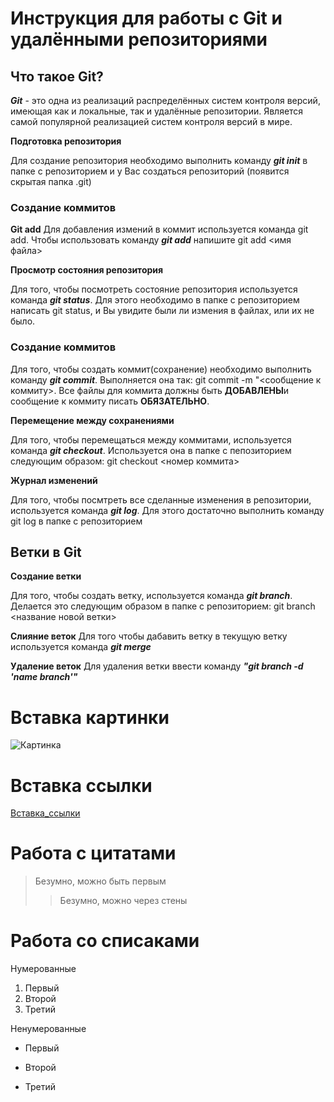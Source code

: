 # Инструкция для работы с Git и удалёнными репозиториями

## Что такое Git?
***Git*** - это одна из реализаций распределённых систем контроля версий, имеющая как и локальные, так и удалённые репозитории. Является самой популярной реализацией систем контроля версий в мире.

**Подготовка репозитория**

Для создание репозитория необходимо выполнить команду ***git init***  в папке с репозиторием и у Вас создаться репозиторий (появится скрытая папка .git)

### Создание коммитов

**Git add**
Для добавления измений в коммит используется команда git add. Чтобы использовать команду ***git add*** напишите git add <имя файла>

**Просмотр состояния репозитория**

Для того, чтобы посмотреть состояние репозитория используется команда ***git status***. Для этого необходимо в папке с репозиторием написать git status, и Вы увидите были ли измения в файлах, или их не было.

### Создание коммитов
Для того, чтобы создать коммит(сохранение) необходимо выполнить команду ***git commit***. Выполняется она так: git commit -m "<сообщение к коммиту>. Все файлы для коммита должны быть **ДОБАВЛЕНЫ**и сообщение к коммиту писать **ОБЯЗАТЕЛЬНО**.

**Перемещение между сохранениями**

Для того, чтобы перемещаться между коммитами, используется команда ***git checkout***. Используется она в папке с пепозиторием следующим образом: git checkout <номер коммита>

**Журнал изменений**

Для того, чтобы посмтреть все сделанные изменения в репозитории, используется команда ***git log***. Для этого достаточно выполнить команду git log в папке с репозиторием

## Ветки в Git

   **Создание ветки**

   Для того, чтобы создать ветку, используется команда ***git branch***. Делается это следующим образом в папке с репозиторием: git branch <название новой ветки>

 **Слияние веток** 
    Для того чтобы дабавить ветку в текущую ветку используется команда ***git merge*** <name branch>

  **Удаление веток**
    Для удаления ветки ввести команду ***"git branch -d 'name branch'"***
# Вставка картинки

![Картинка](https://avatars.mds.yandex.net/i?id=9c8454012ccd15a81c62b7a6d94b9925-3696823-images-thumbs&n=13)

# Вставка ссылки

[Вставка_ссылки](https://avatars.mds.yandex.net/i?id=9c8454012ccd15a81c62b7a6d94b9925-3696823-images-thumbs&n=13)

# Работа с цитатами

>Безумно, можно быть первым
>>Безумно, можно через стены

# Работа со списаками

Нумерованные

1. Первый
2. Второй 
3. Третий

Ненумерованные

* Первый
+ Второй
- Третий 